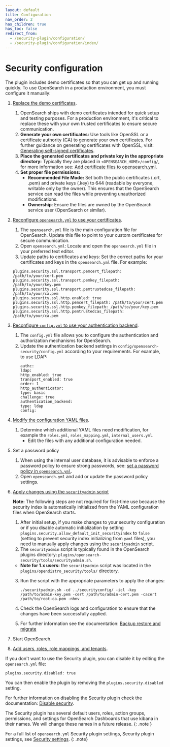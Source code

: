 ```yaml
---
layout: default
title: Configuration
nav_order: 2
has_children: true
has_toc: false
redirect_from:
  - /security-plugin/configuration/
  - /security-plugin/configuration/index/
---
```


# Security configuration

The plugin includes demo certificates so that you can get up and running quickly. To use OpenSearch in a production environment, you must configure it manually:

1.  [Replace the demo certificates]({{site.url}}{{site.baseurl}}/install-and-configure/install-opensearch/docker/#configuring-basic-security-settings).

    1. OpenSearch ships with demo certificates intended for quick setup and testing purposes. For a production environment, it's critical to replace these with your own trusted certificates to ensure secure communication.
    2. **Generate your own certificates:** Use tools like OpenSSL or a certificate authority (CA) to generate your own certificates. For further guidance on generating certificates with OpenSSL, visit: [Generating self-signed certificates](https://opensearch.org/docs/latest/security/configuration/generate-certificates/).
     3. **Place the generated certificates and private key in the appropriate directory:** Typically they are placed in `<OPENSEARCH_HOME>/config/`, for more information see: [Add certificate files to opensearch.yml](https://opensearch.org/docs/latest/security/configuration/generate-certificates/#add-certificate-files-to-opensearchyml/).
     4. **Set proper file permissions:**
        - **Recommended File Mode:** Set both the public certificates (.crt, .pem) and private keys (.key) to 644 (readable by everyone, writable only by the owner). This ensures that the OpenSearch service can read the files while preventing unauthorized modifications.
        - **Ownership**: Ensure the files are owned by the OpenSearch service user (OpenSearch or similar).


2. [Reconfigure `opensearch.yml` to use your certificates]({{site.url}}{{site.baseurl}}/security/configuration/tls/). 
    1.  The `opensearch.yml` file is the main configuration file for OpenSearch. Update this file to point to your custom certificates for secure communication.
    2. Open `opensearch.yml`: Locate and open the `opensearch.yml` file in your preferred text editor.
    3. Update paths to certificates and keys: Set the correct paths for your certificates and keys in the `opensearch.yml` file. For example:
     ```
     plugins.security.ssl.transport.pemcert_filepath: /path/to/your/cert.pem
     plugins.security.ssl.transport.pemkey_filepath: /path/to/your/key.pem
     plugins.security.ssl.transport.pemtrustedcas_filepath: /path/to/your/ca.pem
     plugins.security.ssl.http.enabled: true
     plugins.security.ssl.http.pemcert_filepath: /path/to/your/cert.pem
     plugins.security.ssl.http.pemkey_filepath: /path/to/your/key.pem
     plugins.security.ssl.http.pemtrustedcas_filepath: /path/to/your/ca.pem
     ```


3. [Reconfigure `config.yml` to use your authentication backend]({{site.url}}{{site.baseurl}}/security/configuration/configuration/).
    1.  The `config.yml` file allows you to configure the authentication and authorization mechanisms for OpenSearch.
    2. Update the authentication backend settings in `config/opensearch-security/config.yml` according to your requirements. For example, to use LDAP:
       ```
       authc:
       ldap:
       http_enabled: true
       transport_enabled: true
       order: 1
       http_authenticator:
       type: basic
       challenge: true
       authentication_backend:
       type: ldap
       config:
       ```
  
4. [Modify the configuration YAML files]({{site.url}}{{site.baseurl}}/security/configuration/yaml/).
   1. Determine which additional YAML files need modification, for example the `roles.yml`, `roles_mapping.yml`, `internal_users.yml`.
      - Edit the files with any additional configuration needed.


5. Set a password policy

    1. When using the internal user database, it is advisable to enforce a password policy to ensure strong passwords, see: [set a password policy in `opensearch.yml`]({{site.url}}{{site.baseurl}}/security/configuration/yaml/#opensearchyml).
    2. Open `opensearch.yml` and add or update the password policy settings.


6. [Apply changes using the `securityadmin` script]({{site.url}}{{site.baseurl}}/security/configuration/security-admin/)

    **Note:** The following steps are not required for first-time use because the security index is automatically initialized from the YAML configuration files when OpenSearch starts.
    1. After initial setup, if you make changes to your security configuration or if you disable automatic initialization by setting `plugins.security.allow_default_init_securityindex` to `false` (setting to prevent security index initializing from `yaml` files), you need to manually apply changes using the `securityadmin` script.
    2. The `securityadmin` script is typically found in the OpenSearch plugins directory: `plugins/opensearch-security/tools/securityadmin.sh`. 
     - **Note for 1.x users:** the `securityadmin` script was located in the `plugins/opendistro_security/tools/` directory. 
    3. Run the script with the appropriate parameters to apply the changes:
       ```
       ./securityadmin.sh -cd ../securityconfig/ -icl -key /path/to/admin-key.pem -cert /path/to/admin-cert.pem -cacert /path/to/root-ca.pem -nhnv
       ```

    4. Check the OpenSearch logs and configuration to ensure that the changes have been successfully applied.
   5. For further information see the documentation: [Backup restore and migrate](https://opensearch.org/docs/latest/security/configuration/security-admin#backup-restore-and-migrate/)


7. Start OpenSearch.


8. [Add users, roles, role mappings, and tenants]({{site.url}}{{site.baseurl}}/security/access-control/index/).


If you don't want to use the Security plugin, you can disable it by editing the `opensearch.yml` file:
```
plugins.security.disabled: true
```
You can then enable the plugin by removing the `plugins.security.disabled` setting.

For further information on disabling the Security plugin check the documentation: [Disable security]({{site.url}}{{site.baseurl}}/security/configuration/disable-enable-security/).

The Security plugin has several default users, roles, action groups, permissions, and settings for OpenSearch Dashboards that use kibana in their names. We will change these names in a future release.
{: .note }

For a full list of `opensearch.yml` Security plugin settings, Security plugin settings, see [Security settings]({{site.url}}{{site.baseurl}}/install-and-configure/configuring-opensearch/security-settings/).
{: .note}
